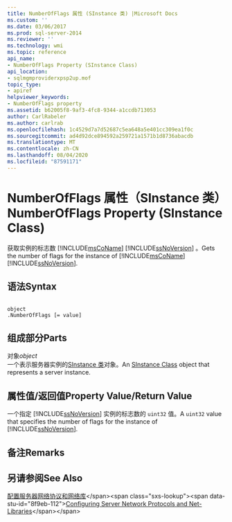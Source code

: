 ```yaml
---
title: NumberOfFlags 属性 (SInstance 类) |Microsoft Docs
ms.custom: ''
ms.date: 03/06/2017
ms.prod: sql-server-2014
ms.reviewer: ''
ms.technology: wmi
ms.topic: reference
api_name:
- NumberOfFlags Property (SInstance Class)
api_location:
- sqlmgmproviderxpsp2up.mof
topic_type:
- apiref
helpviewer_keywords:
- NumberOfFlags property
ms.assetid: b62005f8-9af3-4fc8-9344-a1ccdb713053
author: CarlRabeler
ms.author: carlrab
ms.openlocfilehash: 1c4529d7a7d52687c5ea648a5e401cc309ea1f0c
ms.sourcegitcommit: ad4d92dce894592a259721a1571b1d8736abacdb
ms.translationtype: MT
ms.contentlocale: zh-CN
ms.lasthandoff: 08/04/2020
ms.locfileid: "87591171"
---
```

# <a name="numberofflags-property-sinstance-class"></a><span data-ttu-id="8f9eb-102">NumberOfFlags 属性（SInstance 类）</span><span class="sxs-lookup"><span data-stu-id="8f9eb-102">NumberOfFlags Property (SInstance Class)</span></span>
  <span data-ttu-id="8f9eb-103">获取实例的标志数 [!INCLUDE[msCoName](../../../includes/msconame-md.md)] [!INCLUDE[ssNoVersion](../../../includes/ssnoversion-md.md)] 。</span><span class="sxs-lookup"><span data-stu-id="8f9eb-103">Gets the number of flags for the instance of [!INCLUDE[msCoName](../../../includes/msconame-md.md)] [!INCLUDE[ssNoVersion](../../../includes/ssnoversion-md.md)].</span></span>  
  
## <a name="syntax"></a><span data-ttu-id="8f9eb-104">语法</span><span class="sxs-lookup"><span data-stu-id="8f9eb-104">Syntax</span></span>  
  
```  
  
object  
.NumberOfFlags [= value]  
```  
  
## <a name="parts"></a><span data-ttu-id="8f9eb-105">组成部分</span><span class="sxs-lookup"><span data-stu-id="8f9eb-105">Parts</span></span>  
 <span data-ttu-id="8f9eb-106">对象</span><span class="sxs-lookup"><span data-stu-id="8f9eb-106">*object*</span></span>  
 <span data-ttu-id="8f9eb-107">一个表示服务器实例的[SInstance 类](sinstance-class.md)对象。</span><span class="sxs-lookup"><span data-stu-id="8f9eb-107">An [SInstance Class](sinstance-class.md) object that represents a server instance.</span></span>  
  
## <a name="property-valuereturn-value"></a><span data-ttu-id="8f9eb-108">属性值/返回值</span><span class="sxs-lookup"><span data-stu-id="8f9eb-108">Property Value/Return Value</span></span>  
 <span data-ttu-id="8f9eb-109">一个指定 [!INCLUDE[ssNoVersion](../../../includes/ssnoversion-md.md)] 实例的标志数的 `uint32` 值。</span><span class="sxs-lookup"><span data-stu-id="8f9eb-109">A `uint32` value that specifies the number of flags for the instance of [!INCLUDE[ssNoVersion](../../../includes/ssnoversion-md.md)].</span></span>  
  
## <a name="remarks"></a><span data-ttu-id="8f9eb-110">备注</span><span class="sxs-lookup"><span data-stu-id="8f9eb-110">Remarks</span></span>  
  
## <a name="see-also"></a><span data-ttu-id="8f9eb-111">另请参阅</span><span class="sxs-lookup"><span data-stu-id="8f9eb-111">See Also</span></span>  
 <span data-ttu-id="8f9eb-112">[配置服务器网络协议和网络库](https://msdn.microsoft.com/library/ms177485\(v=sql.100\).aspx)</span><span class="sxs-lookup"><span data-stu-id="8f9eb-112">[Configuring Server Network Protocols and Net-Libraries](https://msdn.microsoft.com/library/ms177485\(v=sql.100\).aspx)</span></span>  
  
  
